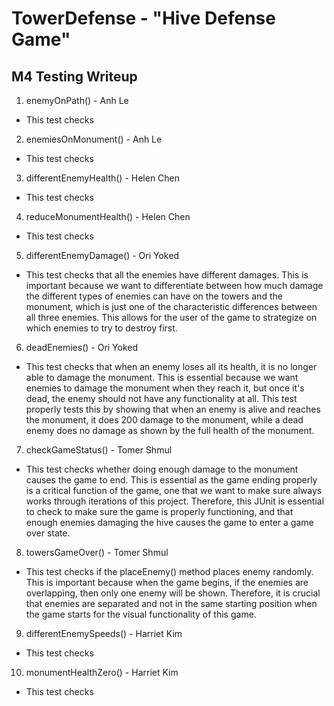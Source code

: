 # TowerDefense - "Hive Defense Game"

## M4 Testing Writeup

1. enemyOnPath() - Anh Le
* This test checks

2. enemiesOnMonument() - Anh Le
* This test checks

3. differentEnemyHealth() - Helen Chen
* This test checks

4. reduceMonumentHealth() - Helen Chen
* This test checks
  
5. differentEnemyDamage() - Ori Yoked
* This test checks that all the enemies have different damages. This is important because we want to differentiate between how much damage the different types of enemies can have on the towers and the monument, which is just one of the characteristic differences between all three enemies. This allows for the user of the game to strategize on which enemies to try to destroy first.

6. deadEnemies() - Ori Yoked
* This test checks that when an enemy loses all its health, it is no longer able to damage the monument. This is essential because we want enemies to damage the monument when they reach it, but once it's dead, the enemy should not have any functionality at all. This test properly tests this by showing that when an enemy is alive and reaches the monument, it does 200 damage to the monument, while a dead enemy does no damage as shown by the full health of the monument.

7. checkGameStatus() - Tomer Shmul
* This test checks whether doing enough damage to the monument causes the game to end. This is
essential as the game ending properly is a critical function of the game, one that we want to make
sure always works through iterations of this project. Therefore, this JUnit is essential to check
to make sure the game is properly functioning, and that enough enemies damaging the hive causes the
game to enter a game over state.

8. towersGameOver() - Tomer Shmul
* This test checks if the placeEnemy() method places enemy randomly. This is important because when
the game begins, if the enemies are overlapping, then only one enemy will be shown. Therefore, it is
crucial that enemies are separated and not in the same starting position when the game starts
for the visual functionality of this game.

9. differentEnemySpeeds() - Harriet Kim
* This test checks

10. monumentHealthZero() - Harriet Kim
* This test checks

